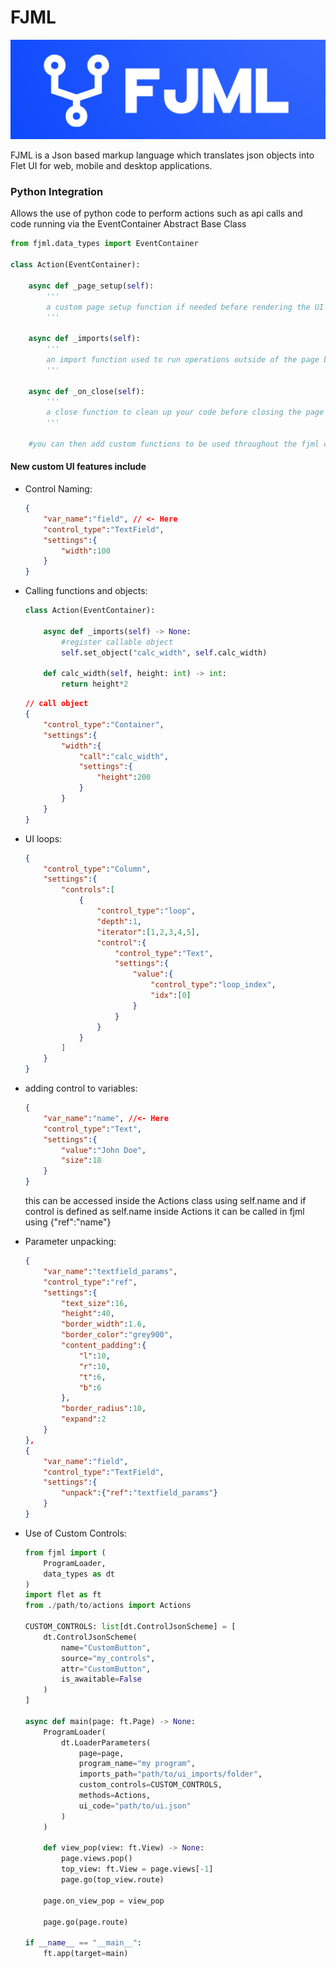 # FJML
<img src="media/FJML_LOGO.png">

FJML is a Json based markup language which translates json objects into Flet UI for web, mobile and desktop applications.

### Python Integration

Allows the use of python code to perform actions such as api calls and code running via the EventContainer Abstract Base Class 

```python
from fjml.data_types import EventContainer

class Action(EventContainer):

    async def _page_setup(self):
        '''
        a custom page setup function if needed before rendering the UI and adding it to the page
        '''
    
    async def _imports(self):
        '''
        an import function used to run operations outside of the page before rendering the UI and adding it to the page 
        '''
    
    async def _on_close(self):
        '''
        a close function to clean up your code before closing the page
        '''

    #you can then add custom functions to be used throughout the fjml code
```

#### New custom UI features include
- Control Naming:
    ```json
    {
        "var_name":"field", // <- Here
        "control_type":"TextField",
        "settings":{
            "width":100
        }
    }
    ```
- Calling functions and objects: 
    ```python
    class Action(EventContainer):

        async def _imports(self) -> None:
            #register callable object
            self.set_object("calc_width", self.calc_width)
        
        def calc_width(self, height: int) -> int:
            return height*2
    
    ```
    ```json
    // call object
    {
        "control_type":"Container",
        "settings":{
            "width":{
                "call":"calc_width",
                "settings":{
                    "height":200
                }
            }
        }
    }
    
    ```
- UI loops:
    ```json
    {
        "control_type":"Column",
        "settings":{
            "controls":[
                {
                    "control_type":"loop",
                    "depth":1,
                    "iterator":[1,2,3,4,5],
                    "control":{
                        "control_type":"Text",
                        "settings":{
                            "value":{
                                "control_type":"loop_index", 
                                "idx":[0]
                            }
                        }
                    }
                }
            ]
        }
    }
    
    ```

- adding control to variables:
    ```json
    {
        "var_name":"name", //<- Here
        "control_type":"Text",
        "settings":{
            "value":"John Doe",
            "size":18
        }
    }
    ```
    this can be accessed inside the Actions class using self.name and if control is defined as self.name inside Actions  it can be called in fjml using {"ref":"name"}

- Parameter unpacking:
    ```json
    {
        "var_name":"textfield_params",
        "control_type":"ref",
        "settings":{
            "text_size":16,
            "height":40,
            "border_width":1.6,
            "border_color":"grey900",
            "content_padding":{
                "l":10,
                "r":10,
                "t":6,
                "b":6
            },
            "border_radius":10,
            "expand":2
        }
    },
    {
        "var_name":"field",
        "control_type":"TextField",
        "settings":{
            "unpack":{"ref":"textfield_params"}
        }
    }
    ```
- Use of Custom Controls:
    ```python title="main.py"
    from fjml import (
        ProgramLoader,
        data_types as dt
    )
    import flet as ft
    from ./path/to/actions import Actions

    CUSTOM_CONTROLS: list[dt.ControlJsonScheme] = [
        dt.ControlJsonScheme(
            name="CustomButton",
            source="my_controls",
            attr="CustomButton",
            is_awaitable=False
        )
    ]

    async def main(page: ft.Page) -> None:
        ProgramLoader(
            dt.LoaderParameters(
                page=page,
                program_name="my program",
                imports_path="path/to/ui_imports/folder",
                custom_controls=CUSTOM_CONTROLS,
                methods=Actions,
                ui_code="path/to/ui.json"
            )
        )

        def view_pop(view: ft.View) -> None:
            page.views.pop()
            top_view: ft.View = page.views[-1]
            page.go(top_view.route)
        
        page.on_view_pop = view_pop
        
        page.go(page.route)

    if __name__ == "__main__":
        ft.app(target=main)
    ```
